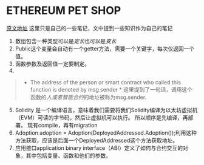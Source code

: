 # ETHEREUM PET SHOP
[原文地址](https://truffleframework.com/tutorials/pet-shop)
这里只是自己的一些笔记，文中提到一些知识作为自己的笔记

1. 数组包含一种类型可以是*定长*也可以是*变长*
2. Public这个变量会自动有一个getter方法，需要一个关键字，每次仅返回一个值。
3. 函数参数及返回值一定要制定。
4. 
> * The address of the person or smart contract who called this function is denoted by msg.sender * 
这里提到了一句话，调用这个函数的*人或者智能合约*的地址被称为msg.sender.
5. Solidity 是一个编译语言，意味着我们需要将我们Solidity编译为以太坊虚拟机（EVM）可读的字节码，然后让虚拟机可以执行。
所以顺序是先编译，再部署。
现有compile，再有migration
6. Adoption adoption = Adoption(DeployedAddressed.Adoption());利用这种方法获取，应该是后面一个DeployedAddressed这个方法获取地址。
7. 应用接口application binary interface（ABI）定义了如何与合约交互的对象，其中包括变量、函数和他们的参数。
